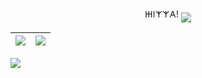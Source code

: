 <p align="center">
𐋅𐌉𐌙𐌙𐌀! <img align="middle" src="https://user-images.githubusercontent.com/18017425/212541709-8b9692df-c270-40b3-9ee7-d9acc7b7eddf.PNG">
</p>

| <img align="center" src="https://github-readme-stats-six-snowy.vercel.app/api?username=LudoDash&theme=dark"> </a> | <img align="center" src="https://github-readme-stats-six-snowy.vercel.app/api/top-langs/?username=LudoDash&theme=dark"> |
| ------------- | ------------- |



![](https://komarev.com/ghpvc/?username=LudoDash&color=blueviolet)


